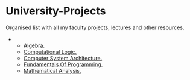 # University-Projects

Organised list with all my faculty projects, lectures and other resources.

<ul>
  <li>
    <ul>
      <li>
        <a href = "https://github.com/ciprianturcu/University-Projects/tree/main/Semester1/Algebra" >
          Algebra.
        </a>
      </li>
      <li>
        <a href = "https://github.com/ciprianturcu/University-Projects/tree/main/Semester1/Computational%20Logic" >
          Computational Logic.
        </a>
      </li>
      <li>
      <a href = "https://github.com/ciprianturcu/University-Projects/tree/main/Semester1/Computer%20Systems%20Architecture">
        Computer System Architecture.
      </a>
      </li>
      <li>
      <a href = "https://github.com/ciprianturcu/University-Projects/tree/main/Semester1/Fundamentals%20of%20Programming">
        Fundamentals Of Programming.
      </a>
      </li>
      <li>
      <a href = "https://github.com/ciprianturcu/University-Projects/tree/main/Semester1/Mathematical%20Analysis">
        Mathematical Analysis.
      </a>
      </li>
    </ul>
  </li>
</ul>
  
